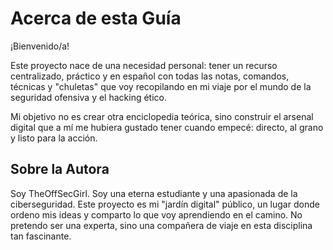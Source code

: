 # Acerca de esta Guía

¡Bienvenido/a!

Este proyecto nace de una necesidad personal: tener un recurso centralizado, práctico y en español con todas las notas, comandos, técnicas y "chuletas" que voy recopilando en mi viaje por el mundo de la seguridad ofensiva y el hacking ético.

Mi objetivo no es crear otra enciclopedia teórica, sino construir el arsenal digital que a mí me hubiera gustado tener cuando empecé: directo, al grano y listo para la acción.

## Sobre la Autora

Soy TheOffSecGirl. Soy una eterna estudiante y una apasionada de la ciberseguridad. Este proyecto es mi "jardín digital" público, un lugar donde ordeno mis ideas y comparto lo que voy aprendiendo en el camino. No pretendo ser una experta, sino una compañera de viaje en esta disciplina tan fascinante.
